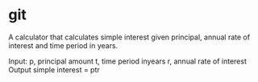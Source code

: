 # git
A calculator that calculates simple interest given principal, annual rate of interest and time period in years.

Input: p, principal amount t, time period inyears r, annual rate of interest Output simple interest = ptr
